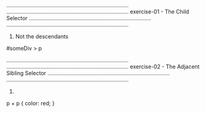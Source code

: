 ...............................................................................
...............................................................................
exercise-01 - The Child Selector
...............................................................................
...............................................................................

1. Not the descendants

#someDiv > p

...............................................................................
...............................................................................
exercise-02 - The Adjacent Sibling Selector
...............................................................................
...............................................................................

1. 

p + p {
    color: red;
}